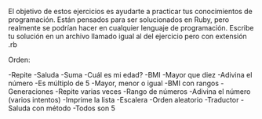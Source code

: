 El objetivo de estos ejercicios es ayudarte a practicar tus conocimientos de programación. Están pensados para ser solucionados en Ruby, pero realmente se podrían hacer en cualquier lenguaje de programación.
Escribe tu solución en un archivo llamado igual al del ejercicio pero con extensión .rb

Orden:

-Repite
-Saluda
-Suma
-Cuál es mi edad?
-BMI
-Mayor que diez
-Adivina el número
-Es múltiplo de 5
-Mayor, menor o igual
-BMI con rangos
-Generaciones
-Repite varias veces
-Rango de números
-Adivina el número (varios intentos)
-Imprime la lista
-Escalera
-Orden aleatorio
-Traductor
-Saluda con método
-Todos son 5
